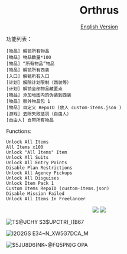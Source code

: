 <div align=center><h1>Orthrus</h1></div>

<div align=center><a align=center href=https://github.com/Evo-c/orthrus-eng>English Version</a></div>

功能列表：
```
[物品] 解锁所有物品
[物品] 物品数量*100
[物品] “所有物品”物品
[物品] 解锁所有西装
[入口] 解锁所有入口
[计划] 解除计划限制（西装等）
[计划] 解锁全部物品藏匿点
[物品] 添加地图内的伪装到西装
[物品] 额外物品包 1
[物品] 自定义 RepoID (放入 custom-items.json )
[游戏] 去除失败惩罚（自由人）
[自由人] 自带所有物品
```

Functions:
```
Unlock All Items
All Items x100
Unlock "All Items" Item
Unlock All Suits
Unlock All Entry Points
Disable Plan Restrictions
Unlock All Agency Pickups
Unlock All Disguises
Unlock Item Pack 1
Custom Items RepoID (custom-items.json)
Disable Mission Failed
Unlock All Items In Freelancer
```

<div align=center>
<img src=https://user-images.githubusercontent.com/66859419/209444424-c8fa073f-6800-4727-9e81-556ebfaeda66.png />
<img src=https://user-images.githubusercontent.com/66859419/209444430-8b00dcbc-27f8-4a17-b1ab-abcb0b34c62e.png />
</div>


![TS@JCHY S3$UPCTR)_I(B67](https://user-images.githubusercontent.com/66859419/209442906-b5d51286-551f-4cc4-84c0-58159cbf8a60.png)

![I2O2GS E34~N_XW5G7DCA_M](https://user-images.githubusercontent.com/66859419/209442910-8e3fcb22-a3ad-4886-aa2f-53d2f4a732d0.png)

![$5JU8D6(NK~@FQ5PN}G OPA](https://user-images.githubusercontent.com/66859419/209442915-4f1d8785-fe2b-40f4-9723-19709e51f085.png)
